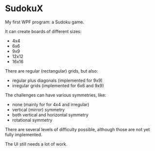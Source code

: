 # SudokuX

My first WPF program: a Sudoku game.

It can create boards of different sizes:

* 4x4
* 6x6
* 9x9
* 12x12
* 16x16

There are regular (rectangular) grids, but also:

* regular plus diagonals (implemented for 9x9)
* irregular grids (implemented for 6x6 and 9x9)

The challenges can have various symmetries, like:

* none (mainly for for 4x4 and irregular)
* vertical (mirror) symmetry
* both vertical and horizontal symmetry
* rotational symmetry

There are several levels of difficulty possible, although those are not yet fully implemented.

The UI still needs a lot of work.
